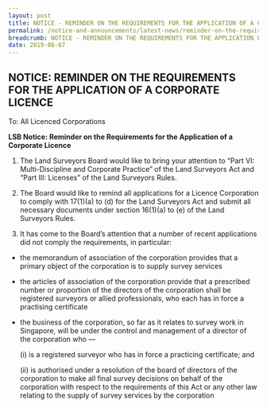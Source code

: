 ```yaml
---
layout: post
title: NOTICE - REMINDER ON THE REQUIREMENTS FOR THE APPLICATION OF A CORPORATE LICENCE
permalink: /notice-and-announcements/latest-news/reminder-on-the-requirements-for-the-application-of-a-corporate-licence/
breadcrumb: NOTICE - REMINDER ON THE REQUIREMENTS FOR THE APPLICATION OF A CORPORATE LICENCE
date: 2019-06-07
---
```


NOTICE: REMINDER ON THE REQUIREMENTS FOR THE APPLICATION OF A CORPORATE LICENCE
---

To: All Licenced Corporations

**LSB Notice: Reminder on the Requirements for the Application of a Corporate Licence**

1. The Land Surveyors Board would like to bring your attention to “Part VI: Multi-Discipline and Corporate Practice” of the Land Surveyors Act and “Part III: Licenses” of the Land Surveyors Rules.


2. The Board would like to remind all applications for a Licence Corporation to comply with 17(1)(a) to (d) for the Land Surveyors Act and submit all necessary documents under section 16(1)(a) to (e) of the Land Surveyors Rules.

3. It has come to the Board’s attention that a number of recent applications did not comply the requirements, in particular:

* the memorandum of association of the corporation provides that a primary object of the corporation is to supply survey services

* the articles of association of the corporation provide that a prescribed number or proportion of the directors of the corporation shall be registered surveyors or allied professionals, who each has in force a practising certificate

* the business of the corporation, so far as it relates to survey work in Singapore, will be under the control and management of a director of the corporation who —

   (i) is a registered surveyor who has in force a practicing certificate; and

   (ii) is authorised under a resolution of the board of directors of the corporation to make all final survey decisions on behalf of the corporation with respect to the requirements of this Act or any other law relating to the supply of survey services by the corporation
